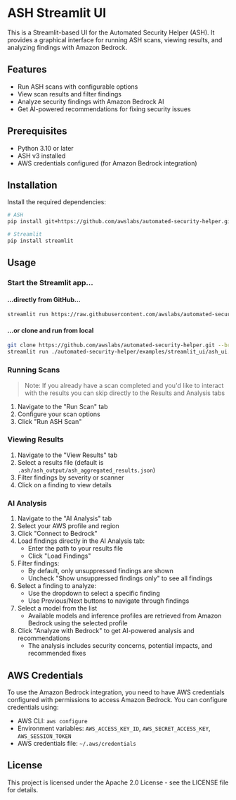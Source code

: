 # ASH Streamlit UI

This is a Streamlit-based UI for the Automated Security Helper (ASH). It provides a graphical interface for running ASH scans, viewing results, and analyzing findings with Amazon Bedrock.

## Features

- Run ASH scans with configurable options
- View scan results and filter findings
- Analyze security findings with Amazon Bedrock AI
- Get AI-powered recommendations for fixing security issues

## Prerequisites

- Python 3.10 or later
- ASH v3 installed
- AWS credentials configured (for Amazon Bedrock integration)

## Installation

Install the required dependencies:

```bash
# ASH
pip install git+https://github.com/awslabs/automated-security-helper.git@v3.1.1

# Streamlit
pip install streamlit
```

## Usage

### Start the Streamlit app...

#### ...directly from GitHub...

```bash
streamlit run https://raw.githubusercontent.com/awslabs/automated-security-helper/refs/heads/main/examples/streamlit_ui/ash_ui.py
```

#### ...or clone and run from local

```bash
git clone https://github.com/awslabs/automated-security-helper.git --branch v3.1.1
streamlit run ./automated-security-helper/examples/streamlit_ui/ash_ui.py
```

### Running Scans

> Note: If you already have a scan completed and you'd like to interact with the results
> you can skip directly to the Results and Analysis tabs

1. Navigate to the "Run Scan" tab
2. Configure your scan options
3. Click "Run ASH Scan"

### Viewing Results

1. Navigate to the "View Results" tab
2. Select a results file (default is `.ash/ash_output/ash_aggregated_results.json`)
3. Filter findings by severity or scanner
4. Click on a finding to view details

### AI Analysis

1. Navigate to the "AI Analysis" tab
2. Select your AWS profile and region
3. Click "Connect to Bedrock"
4. Load findings directly in the AI Analysis tab:
   - Enter the path to your results file
   - Click "Load Findings"
5. Filter findings:
   - By default, only unsuppressed findings are shown
   - Uncheck "Show unsuppressed findings only" to see all findings
6. Select a finding to analyze:
   - Use the dropdown to select a specific finding
   - Use Previous/Next buttons to navigate through findings
7. Select a model from the list
   - Available models and inference profiles are retrieved from Amazon Bedrock using the selected profile
8. Click "Analyze with Bedrock" to get AI-powered analysis and recommendations
   - The analysis includes security concerns, potential impacts, and recommended fixes

## AWS Credentials

To use the Amazon Bedrock integration, you need to have AWS credentials configured with permissions to access Amazon Bedrock. You can configure credentials using:

- AWS CLI: `aws configure`
- Environment variables: `AWS_ACCESS_KEY_ID`, `AWS_SECRET_ACCESS_KEY`, `AWS_SESSION_TOKEN`
- AWS credentials file: `~/.aws/credentials`

## License

This project is licensed under the Apache 2.0 License - see the LICENSE file for details.
